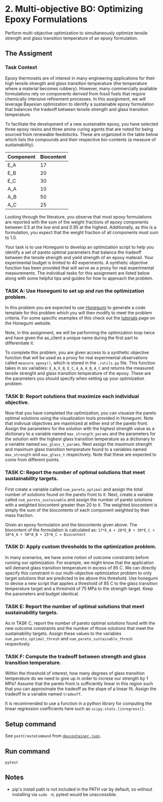 # 2. Multi-objective BO: Optimizing Epoxy Formulations

Perform multi-objective optimization to simultaneously optimize tensile strength
and glass transition temperature of an epoxy formulation.

## The Assigment

### Task Context

Epoxy thermosets are of interest in many engineering applications for their high 
tensile strength and glass transition temperature (the temperature where a material 
becomes rubbery). However, many commercially available formulations rely on components
derived from fossil fuels that require chemically intensive refinement processes. In
this assignment, we will leverage Bayesian optimization to identify a sustainable 
epoxy formulation that balances the tradeoff between tensile strength and glass 
transition temperature.

To facilitate the development of a new sustainable epoxy, you have selected three 
epoxy resins and three amine curing agents that are noted for being sourced from 
renewable feedstocks. These are organized in the table below which lists the compounds
and their respective bio-contents (a measure of sustainability).

| Component | Biocontent |
| --------- | ---------- |
| E_A       | 17         |
| E_B       | 20         |
| E_C       | 30         |
| A_A       | 10         |
| A_B       | 50         |
| A_C       | 25         |

Looking through the literature, you observe that most epoxy formulations are reported
with the sum of the weight fractions of epoxy components between 0.5 at the low end
and 0.95 at the highest. Additionally, as this is a formulation, you expect that the
weight fraction of all components must sum to 1.0.

Your task is to use Honegumi to develop an optimization script to help you identify a
set of pareto optimal parameters that balance the tradeoff between the tensile
strength and yield strength of an epoxy materail. Your experimental budget is
limited to 40 experiments. A synthetic objective function has been provided that will
serve as a proxy for real experimental measurements. The individual tasks for this assignment are listed below along with some helpful tips and guides for how to approach the problem.

### **TASK A:** Use Honegumi to set up and run the optimization problem.

In this problem you are expected to use [Honegumi](https://honegumi.readthedocs.io/en/latest/) to generate a code template for this problem which you will then modify to meet the problem criteria. For some specific examples of this check out the [tutorials](https://honegumi.readthedocs.io/en/latest/tutorials.html) page on the Honegumi website.

Note, in this assignment, we will be performing the optimization loop twice and have given the ax_client a unique name during the first part to differentiate it.

To complete this problem, you are given access to a synthetic objective function that will be used as a proxy for real experimental observations called `measure_epoxy()`, which is stored in the `./utils.py` file. This function takes in six variables: `E_A`, `E_B`, `E_C`, `A_A`, `A_B`, `A_C` and returns the measured tensile strenght and glass transition temperature of the epoxy. These are the parameters you should specify when setting up your optimization problem.

### **TASK B:** Report solutions that maximize each individual objective.

Now that you have completed the optimization, you can visuaize the pareto optimal 
solutions using the visualization tools provided in Honegumi. Note that indiviual
objectives are maximized at either end of the pareto front. Assign the parameters for
the solution with the highest strength value as a dictionary to a variable named
`max_strength_params` and the parameters for the solution with the highest glass
transition temperature as a dictionary to a variable named `max_glass_t_params`. Next 
assign the maximum strength and maximum glass transition temperature found to a
variables named `max_strength` and `max_glass_t` respectively. Note that these are
expected to come from different points.

### **TASK C:** Report the number of optimal solutions that meet sustainability targets.

First create a variable called `num_pareto_optimal` and assign the total number of 
solutions found on the pareto front to it. Next, create a variable called 
`num_pareto_sustainable` and assign the number of pareto solutions with a weighted
biocontent greater than 20 to it. The weighted biocontent is simply the sum of the 
biocontents of each component weighted by their mass fraction. 

Given an epoxy formulation and the biocontents given above. The biocontent of the formulation is calculated as:
`17*E_A + 20*E_B + 30*E_C + 10*A_A + 50*A_B + 25*A_C = Biocontent`

### **TASK D:** Apply custom thresholds to the optimization problem.

In many scenarios, we have some notion of outcome constraints before running our 
optimization. For example, we might know that the application will demand glass 
transition temperature in excess of 85 C. We can directly specify this constraint in 
our multi-objective optimization problem to only target solutions that are predicted 
to be above this threshold. Use honegumi to devise a new script that applies a
threshold of 85 C to the glass transition temperature target and a threshold of 75 MPa
to the strength target. Keep the parameters and budget identical.

### **TASK E:** Report the number of optimal solutions that meet sustainability targets.

As in TASK C, report the number of pareto optimal solutions found with the new
outcome constraints and the number of those solutions that meet the sustainability
targets. Assign these values to the variables `num_pareto_optimal_thresh` and 
`num_pareto_sustainable_thresh` respectively.

### **TASK F:** Compute the tradeoff between strength and glass transition temperature.

Within the threshold of interest, how many degrees of glass transition temperature do 
we need to give up in order to increse our strength by 1 MPa? Assume that the pareto 
front is sufficiently linear in this region such that you can approximate the tradeoff
as the slope of a linear fit. Assign the tradeoff to a variable named `tradeoff`.

It is recommended to use a function in a python library for computing the linear regression coefficients here such as `scipy.stats.linregress()`.

## Setup command

See `postCreateCommand` from [`devcontainer.json`](.devcontainer/devcontainer.json).

## Run command
`pytest`

## Notes
- pip's install path is not included in the PATH var by default, so without installing via `sudo -H`, pytest would be unaccessible.
